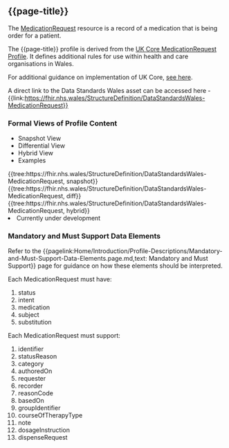 <div class="warning"><span class="ImplementWarn"></span></div>

## {{page-title}}
The [MedicationRequest](https://www.hl7.org/fhir/r4/medicationrequest.html) resource is a record of a medication that is being order for a patient.

The {{page-title}} profile is derived from the [UK Core MedicationRequest Profile](https://simplifier.net/guide/uk-core-implementation-guide-stu2/Home/ProfilesandExtensions/Profile-UKCore-MedicationRequest?version=2.0.1). It defines additional rules for use within health and care organisations in Wales.

For additional guidance on implementation of UK Core, [see here](https://simplifier.net/guide/UK-Core-Implementation-Guide/Home?version=1.0.0).

A direct link to the Data Standards Wales asset can be accessed here - {{link:https://fhir.nhs.wales/StructureDefinition/DataStandardsWales-MedicationRequest}}

### Formal Views of Profile Content
<div class="tab-wrap">
  <ul class="tab-head">
    <li class="tablink tab-active" onclick="openCity(this,'tabsnap')" data-target="tabsnap">
      Snapshot View
    </li>
    <li class="tablink" onclick="openCity(this,'tabdiff')" data-target="tabdiff">
      Differential View
    </li>
    <li class="tablink" onclick="openCity(this,'tabhybrid')" data-target="tabhybrid">
      Hybrid View
    </li>
    <li class="tablink" onclick="openCity(this,'tabeg')" data-target="tabeg">
      Examples
    </li>    
  </ul>
  <div class="tab-main">
    <div id="tabsnap" class="tabcontent active">      
      {{tree:https://fhir.nhs.wales/StructureDefinition/DataStandardsWales-MedicationRequest, snapshot}}
    </div>
    <div id="tabdiff" class="tabcontent">
      {{tree:https://fhir.nhs.wales/StructureDefinition/DataStandardsWales-MedicationRequest, diff}}
  </div>
    <div id="tabhybrid" class="tabcontent">
      {{tree:https://fhir.nhs.wales/StructureDefinition/DataStandardsWales-MedicationRequest, hybrid}}
  </div>
  <div id="tabeg" class="tabcontent">
    <list>
      <li>Currently under development</li> 
    </list>
  </div>    
</div>

### Mandatory and Must Support Data Elements
Refer to the {{pagelink:Home/Introduction/Profile-Descriptions/Mandatory-and-Must-Support-Data-Elements.page.md,text: Mandatory and Must Support}} page for guidance on how these elements should be interpreted.
 
Each MedicationRequest must have:
1. status
2. intent
3. medication
4. subject
5. substitution

Each MedicationRequest must support:
1. identifier
2. statusReason
3. category
4. authoredOn
5. requester
6. recorder
7. reasonCode
8. basedOn
9. groupIdentifier
10. courseOfTherapyType
11. note
12. dosageInstruction
13. dispenseRequest